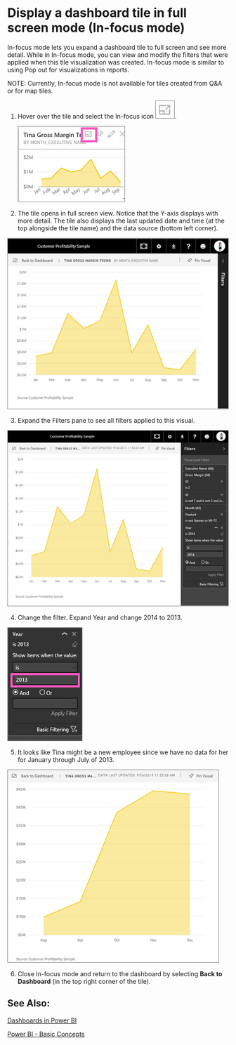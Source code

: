 ﻿<properties
   pageTitle="Display a dashboard tile in full screen mode (In-focus mode)"
   description="Display a dashboard tile in full screen mode (In-focus mode)"
   services="powerbi"
   documentationCenter=""
   authors="mihart"
   manager="mblythe"
   editor=""
   tags="power bi"/>

<tags
   ms.service="powerbi"
   ms.devlang="NA"
   ms.topic="article"
   ms.tgt_pltfrm="NA"
   ms.workload="powerbi"
   ms.date="11/02/2015"
   ms.author="mihart"/>

# Display a dashboard tile in full screen mode (In-focus mode)

In-focus mode lets you expand a dashboard tile to full screen and see more detail.  While in In-focus mode, you can view and modify the filters that were applied when this tile visualization was created. In-focus mode is similar to using Pop out for visualizations in reports.

NOTE: Currently, In-focus mode is not available for tiles created from Q&A or for map tiles.

1.  Hover over the tile and select the In-focus icon ![](media/powerbi-service-display-dash-in-focus-mode/PBI_popOut.jpg).

    ![](media/powerbi-service-display-dash-in-focus-mode/PBI_hoverTile.jpg) 

2.  The tile opens in full screen view.  Notice that the Y-axis displays with more detail.  The tile also displays the last updated date and time (at the top alongside the tile name) and the data source (bottom left corner).  

  ![](media/powerbi-service-display-dash-in-focus-mode/PBI_InFocus.jpg)

3.  Expand the Filters pane to see all filters applied to this visual.

 ![](media/powerbi-service-display-dash-in-focus-mode/PBI_InFocusFilters.jpg)

4. Change the filter. Expand Year and change 2014 to 2013.

 ![](media/powerbi-service-display-dash-in-focus-mode/PBI_InFocusFilterChange.jpg)

5. It looks like Tina might be a new employee since we have no data for her for January through July of 2013.  

  ![](media/powerbi-service-display-dash-in-focus-mode/PBI_InFocusFilters2013.jpg)

6. Close In-focus mode and return to the dashboard by selecting **Back to Dashboard** (in the top right corner of the tile).


## See Also:

[Dashboards in Power BI](powerbi-service-dashboards.md)

[Power BI - Basic Concepts](powerbi-service-basic-concepts.md)
